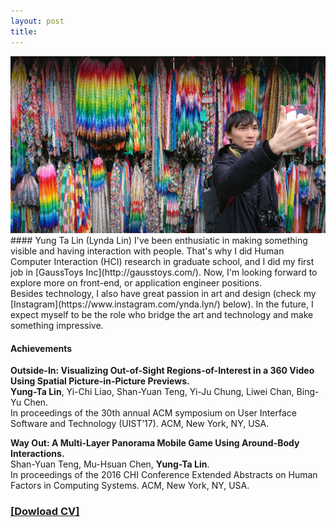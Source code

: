 ```yaml
---
layout: post
title: 
---
```


<img src="../assets/img/LyndaBanner2.jpg">
#### Yung Ta Lin (Lynda Lin)
I've been enthusiatic in making something visible and having interaction with people. 
That's why I did Human Computer Interaction (HCI) research in graduate school, and I did my first job in [GaussToys Inc](http://gausstoys.com/).
Now, I'm looking forward to explore more on front-end, or application engineer positions.  
<br>
Besides technology, I also have great passion in art and design (check my [Instagram](https://www.instagram.com/ynda.lyn/) below). 
In the future, I expect myself to be the role who bridge the art and technology and make something impressive. 

#### Achievements
**Outside-In: Visualizing Out-of-Sight Regions-of-Interest in a 360 Video Using Spatial Picture-in-Picture Previews.** <br>
**Yung-Ta Lin**, Yi-Chi Liao, Shan-Yuan Teng, Yi-Ju Chung, Liwei Chan, Bing-Yu Chen. <br>
In proceedings of the 30th annual ACM symposium on User Interface Software and Technology (UIST’17). ACM, New York, NY, USA.

**Way Out: A Multi-Layer Panorama Mobile Game Using Around-Body Interactions.** <br>
Shan-Yuan Teng, Mu-Hsuan Chen, **Yung-Ta Lin**. <br>
In proceedings of the 2016 CHI Conference Extended Abstracts on Human Factors in Computing Systems. ACM, New York, NY, USA.

### [[Dowload CV]](../assets/LyndaCV2019.pdf) 